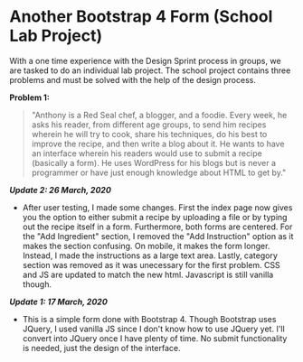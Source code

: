 # Another Bootstrap 4 Form (School Lab Project)

With a one time experience with the Design Sprint process in groups, we are tasked to do an individual lab project. The school project contains three problems and must be solved with the help of the design process.

**Problem 1:**
>"Anthony is a Red Seal chef, a blogger, and a foodie. Every week, he asks his reader, from different age groups, to send him recipes wherein he will try to cook, share his techniques, do his best to improve the recipe, and then write a blog about it. He wants to have an interface wherein his readers would use to submit a recipe (basically a form). He uses WordPress for his blogs but is never a programmer or have just enough knowledge about HTML to get by."

**_Update 2: 26 March, 2020_**

- After user testing, I made some changes. First the index page now gives you the option to either submit a recipe by uploading a file or by typing out the recipe itself in a form. Furthermore, both forms are centered. For the "Add Ingredient" section, I removed the "Add Instruction" option as it makes the section confusing. On mobile, it makes the form longer. Instead, I made the instructions as a large text area. Lastly, category section was removed as it was unecessary for the first problem. CSS and JS are updated to match the new html. Javascript is still vanilla though.

**_Update 1: 17 March, 2020_**

- This is a simple form done with Bootstrap 4. Though Bootstrap uses JQuery, I used vanilla JS since I don't know how to use JQuery yet. I'll convert into JQuery once I have plenty of time. No submit functionality is needed, just the design of the interface.

